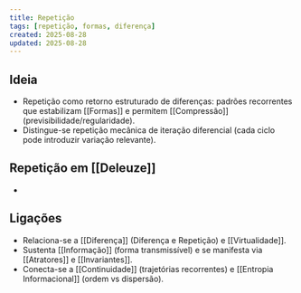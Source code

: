 ```yaml
---
title: Repetição
tags: [repetição, formas, diferença]
created: 2025-08-28
updated: 2025-08-28
---
```


## Ideia
- Repetição como retorno estruturado de diferenças: padrões recorrentes que estabilizam [[Formas]] e permitem [[Compressão]] (previsibilidade/regularidade).
- Distingue-se repetição mecânica de iteração diferencial (cada ciclo pode introduzir variação relevante).

## Repetição em [[Deleuze]]
* 

## Ligações
- Relaciona-se a [[Diferença]] (Diferença e Repetição) e [[Virtualidade]].
- Sustenta [[Informação]] (forma transmissível) e se manifesta via [[Atratores]] e [[Invariantes]].
- Conecta-se a [[Continuidade]] (trajetórias recorrentes) e [[Entropia Informacional]] (ordem vs dispersão).

